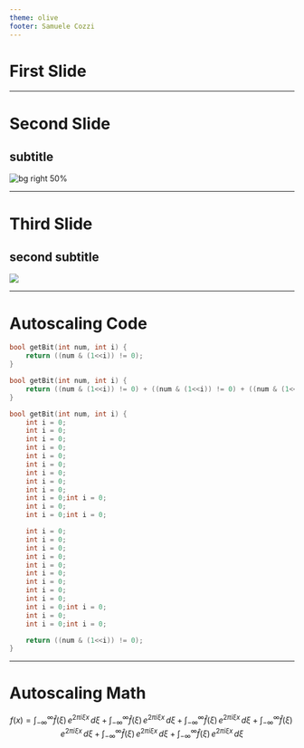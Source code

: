 ```yaml
---
theme: olive
footer: Samuele Cozzi
---
```


# <!-- fit --> First Slide

--- 

# Second Slide

##  subtitle

![bg right 50%](../attachments/placeholder-circle.png)

---

# Third Slide

## second subtitle


![](../attachments/placeholder-circle.png)

---

# Autoscaling Code
``` cpp
bool getBit(int num, int i) {
    return ((num & (1<<i)) != 0);
}

bool getBit(int num, int i) {
    return ((num & (1<<i)) != 0) + ((num & (1<<i)) != 0) + ((num & (1<<i)) != 0) + ((num & (1<<i)) != 0) + ((num & (1<<i)) != 0);
}

bool getBit(int num, int i) {
	int i = 0;
	int i = 0;
	int i = 0;
	int i = 0;
	int i = 0;
	int i = 0;
	int i = 0;
	int i = 0;
	int i = 0;
	int i = 0;int i = 0;
	int i = 0;
	int i = 0;int i = 0;

	int i = 0;
	int i = 0;
	int i = 0;
	int i = 0;
	int i = 0;
	int i = 0;
	int i = 0;
	int i = 0;
	int i = 0;
	int i = 0;int i = 0;
	int i = 0;
	int i = 0;int i = 0;

    return ((num & (1<<i)) != 0);
}
```

--- 

# Autoscaling Math

$$
f(x) = \int_{-\infty}^\infty
    \hat f(\xi)\,e^{2 \pi i \xi x}
    \,d\xi + \int_{-\infty}^\infty
    \hat f(\xi)\,e^{2 \pi i \xi x}
    \,d\xi + \int_{-\infty}^\infty
    \hat f(\xi)\,e^{2 \pi i \xi x}
    \,d\xi + \int_{-\infty}^\infty
    \hat f(\xi)\,e^{2 \pi i \xi x}
    \,d\xi + \int_{-\infty}^\infty
    \hat f(\xi)\,e^{2 \pi i \xi x}
    \,d\xi + \int_{-\infty}^\infty
    \hat f(\xi)\,e^{2 \pi i \xi x}
    \,d\xi
$$
